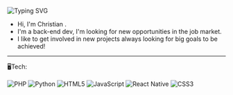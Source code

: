 ![Typing SVG](https://readme-typing-svg.demolab.com?font=Fira+Code&pause=1000&color=F7A800&width=435&lines=🖥️🖥️🖥️🖥️🖥️🖥️🖥️🖥️🖥️🖥️🖥️🖥️🖥️)
- Hi, I'm Christian .<br>
- I'm a back-end dev, I'm looking for new opportunities in the job market.<br>
- I like to get involved in new projects always looking for big goals to be achieved!
---
🖥️Tech:<br>
<br> ![PHP](https://img.shields.io/badge/PHP-777BB4?style=for-the-badge&logo=php&logoColor=white)
![Python](https://img.shields.io/badge/Python-3776AB?style=for-the-badge&logo=python&logoColor=white)
![HTML5](https://img.shields.io/badge/HTML5-E34F26?style=for-the-badge&logo=html5&logoColor=white)
![JavaScript](https://img.shields.io/badge/JavaScript-F7DF1E?style=for-the-badge&logo=javascript&logoColor=black)
![React Native](https://img.shields.io/badge/React_Native-20232A?style=for-the-badge&logo=react&logoColor=61DAFB)
![CSS3](https://img.shields.io/badge/CSS3-1572B6?style=for-the-badge&logo=css3&logoColor=white)

<!---
cHr1S1T1aN/cHr1S1T1aN is a ✨ special ✨ repository because its `README.md` (this file) appears on your GitHub profile.
You can click the Preview link to take a look at your changes.
--->
